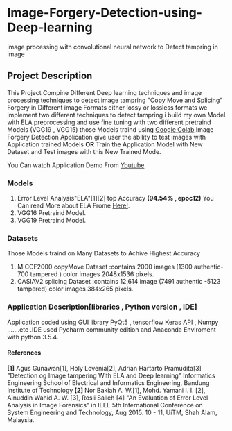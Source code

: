 # Image-Forgery-Detection-using-Deep-learning
image processing with convolutional neural network to Detect tampring in image 
## Project Description
This Project Compine Different Deep learning techniques and image processing techniques to detect image tampring "Copy Move and Splicing" Forgery in Different image Formats either lossy or lossless formats we implement two different techniques to detect tampring i build my own Model with  ELA preprocessing and use fine tuning with two different pretraind Models (VGG19 , VGG15) those Models traind using [Google Colab](https://colab.research.google.com/notebooks/welcome.ipynb#recent=true),Image Forgery Detection Application give user the ability to test images with Application trained Models **OR** Train the Application Model with New Dataset and Test images with this New Trained Mode.

You Can watch Application Demo From [Youtube](https://www.youtube.com/watch?v=8les9jfMM-U&t=111s)

### Models
1. Error Level Analysis"ELA"[1][2] top Accuracy **(94.54% , epoc12)** You Can read More about ELA Frome [Here!](https://fotoforensics.com/tutorial-ela.php).
2. VGG16 Pretraind Model.
3. VGG19 Pretraind Model.

### Datasets
Those Models traind on Many Datasets to Achive Highest Accuracy 
1. MICCF2000 copyMove Dataset :contains 2000 images (1300 authentic-700 tampered ) color images 2048x1536 pixels.
2. CASIAV2 splicing Dataset :contains 12,614 image (7491 authentic -5123 tampered) color images 384x265 pixels.

### Application Description[libraries , Python version , IDE]

Application coded using GUI library PyQt5 , tensorflow Keras API , Numpy ,......etc .IDE used Pycharm community edition and Anaconda Enviroment with python 3.5.4.

#### References

**[1]** Agus Gunawan[1], Holy Lovenia[2], Adrian Hartarto Pramudita[3] "Detection og Image tampering  With ELA and Deep learning" Informatics Engineering School of Electrical and Informatics Engineering, Bandung Institute of Technology
**[2]** Nor Bakiah A. W.[1], Mohd. Yamani I. I. [2], Ainuddin Wahid A. W. [3], Rosli Salleh [4] "An Evaluation of Error Level Analysis in Image Forensics" in IEEE 5th International Conference on System Engineering and Technology, Aug 2015. 10 - 11, UiTM, Shah Alam, Malaysia.

